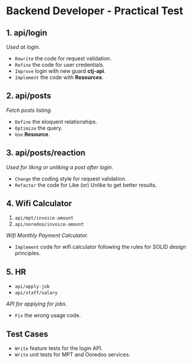 # Backend Developer - Practical Test

## 1. api/login

_Used at login._

-   `Rewrite` the code for request validation.
-   `Refine` the code for user credentials.
-   `Improve` login with new guard **ctj-api**.
-   `Implement` the code with **Resources**.

## 2. api/posts

_Fetch posts listing._

-   `Define` the eloquent relationships.
-   `Optimize` the query.
-   `Use` **Resource**.

## 3. api/posts/reaction

_Used for liking or unliking a post after login._

-   `Change` the coding style for request validation.
-   `Refactor` the code for Like (or) Unlike to get better results.

## 4. Wifi Calculator

1. `api/mpt/invoice-amount`
2. `api/ooredoo/invoice-amount`

_Wifi Monthly Payment Calculator._

-   `Implement` code for wifi calculator following the rules for SOLID design principles.

## 5. HR

-   `api/apply-job`
-   `api/staff/salary`

_API for applying for jobs._

-   `Fix` the wrong usage code.

## Test Cases

-   `Write` feature tests for the login API.
-   `Write` unit tests for MPT and Ooredoo services.
